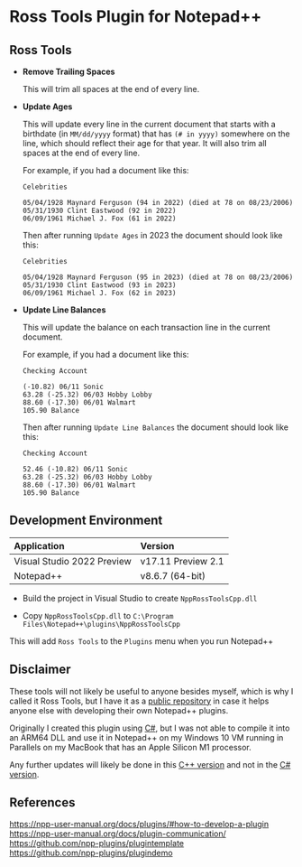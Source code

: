 # Ross Tools Plugin for Notepad++

## Ross Tools

- **Remove Trailing Spaces**

  This will trim all spaces at the end of every line.

- **Update Ages**

  This will update every line in the current document that starts with a birthdate (in `MM/dd/yyyy` format) that has `(# in yyyy)` somewhere on the line, which should reflect their age for that year.
  It will also trim all spaces at the end of every line.
  
  For example, if you had a document like this:
  
  ```
  Celebrities
  
  05/04/1928 Maynard Ferguson (94 in 2022) (died at 78 on 08/23/2006)
  05/31/1930 Clint Eastwood (92 in 2022)
  06/09/1961 Michael J. Fox (61 in 2022)
  ```
  
  Then after running `Update Ages` in 2023 the document should look like this:
  
  ```
  Celebrities
  
  05/04/1928 Maynard Ferguson (95 in 2023) (died at 78 on 08/23/2006)
  05/31/1930 Clint Eastwood (93 in 2023)
  06/09/1961 Michael J. Fox (62 in 2023)
  ```
  
- **Update Line Balances**

  This will update the balance on each transaction line in the current document.
  
  For example, if you had a document like this:
  
  ```
  Checking Account
  
  (-10.82) 06/11 Sonic
  63.28 (-25.32) 06/03 Hobby Lobby
  88.60 (-17.30) 06/01 Walmart
  105.90 Balance
  ```
  
  Then after running `Update Line Balances` the document should look like this:
  
  ```
  Checking Account
  
  52.46 (-10.82) 06/11 Sonic
  63.28 (-25.32) 06/03 Hobby Lobby
  88.60 (-17.30) 06/01 Walmart
  105.90 Balance
  ```
  
## Development Environment

  | Application | Version |
  | :--- | :--- |
  | Visual Studio 2022 Preview | v17.11 Preview 2.1 |
  | Notepad++ | v8.6.7 (64-bit) |

- Build the project in Visual Studio to create `NppRossToolsCpp.dll` 

- Copy `NppRossToolsCpp.dll` to `C:\Program Files\Notepad++\plugins\NppRossToolsCpp`  

This will add `Ross Tools` to the `Plugins` menu when you run Notepad++

## Disclaimer

  These tools will not likely be useful to anyone besides myself, which is why I called it Ross Tools, but I have it as a [public repository](https://github.com/Ross-Thanscheidt/NppRossToolsCSharp) in case it helps anyone else with developing their own Notepad++ plugins.

  Originally I created this plugin using [C#](https://github.com/Ross-Thanscheidt/NppRossToolsCSharp), but I was not able to compile it into an ARM64 DLL and use it in Notepad++ on my Windows 10 VM running in Parallels on my MacBook that has an Apple Silicon M1 processor.

  Any further updates will likely be done in this [C++ version](https://github.com/Ross-Thanscheidt/NppRossToolsCpp) and not in the [C# version](https://github.com/Ross-Thanscheidt/NppRossToolsCSharp).

## References

  https://npp-user-manual.org/docs/plugins/#how-to-develop-a-plugin  
  https://npp-user-manual.org/docs/plugin-communication/  
  https://github.com/npp-plugins/plugintemplate  
  https://github.com/npp-plugins/plugindemo  